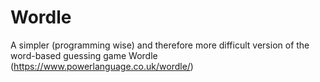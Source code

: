 # Wordle
A simpler (programming wise) and therefore more difficult version of the word-based guessing game Wordle (https://www.powerlanguage.co.uk/wordle/)
